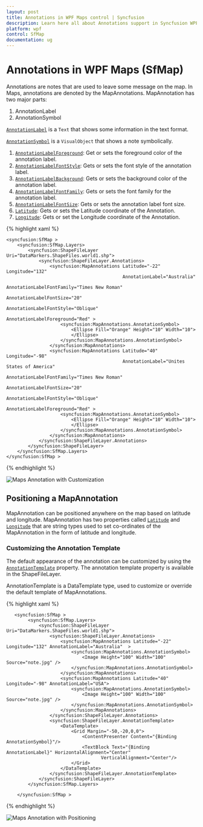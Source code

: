 ```yaml
---
layout: post
title: Annotations in WPF Maps control | Syncfusion
description: Learn here all about Annotations support in Syncfusion WPF Maps (SfMap) control, its elements and more details.
platform: wpf
control: SfMap
documentation: ug
---
```


# Annotations in WPF Maps (SfMap)

Annotations are notes that are used to leave some message on the map. In Maps, annotations are denoted by the MapAnnotations. MapAnnotation has two major parts:

1. AnnotationLabel
2. AnnotationSymbol

[`AnnotationLabel`](https://help.syncfusion.com/cr/wpf/Syncfusion.UI.Xaml.Maps.MapAnnotations.html#Syncfusion_UI_Xaml_Maps_MapAnnotations_AnnotationLabel) is a `Text` that shows some information in the text format. 

[`AnnotationSymbol`](https://help.syncfusion.com/cr/wpf/Syncfusion.UI.Xaml.Maps.MapAnnotations.html#Syncfusion_UI_Xaml_Maps_MapAnnotations_AnnotationSymbol) is a `VisualObject` that shows a note symbolically.

1. [`AnnotationLabelForeground`](https://help.syncfusion.com/cr/wpf/Syncfusion.UI.Xaml.Maps.MapAnnotations.html#Syncfusion_UI_Xaml_Maps_MapAnnotations_AnnotationLabelForeground): Get or sets the foreground color of the annotation label.
2. [`AnnotationLabelFontStyle`](https://help.syncfusion.com/cr/wpf/Syncfusion.UI.Xaml.Maps.MapAnnotations.html#Syncfusion_UI_Xaml_Maps_MapAnnotations_AnnotationLabelFontStyle): Gets or sets the font style of the annotation label.
3. [`AnnotationLabelBackground`](https://help.syncfusion.com/cr/wpf/Syncfusion.UI.Xaml.Maps.MapAnnotations.html#Syncfusion_UI_Xaml_Maps_MapAnnotations_AnnotationLabelBackground): Gets or sets the background color of the annotation label.
4. [`AnnotationLabelFontFamily`](https://help.syncfusion.com/cr/wpf/Syncfusion.UI.Xaml.Maps.MapAnnotations.html#Syncfusion_UI_Xaml_Maps_MapAnnotations_AnnotationLabelFontFamily): Gets or sets the font family for the annotation label.
5. [`AnnotationLabelFontSize`](https://help.syncfusion.com/cr/wpf/Syncfusion.UI.Xaml.Maps.MapAnnotations.html#Syncfusion_UI_Xaml_Maps_MapAnnotations_AnnotationLabelFontSize): Gets or sets the annotation label font size.
6. [`Latitude`](https://help.syncfusion.com/cr/wpf/Syncfusion.UI.Xaml.Maps.MapAnnotations.html#Syncfusion_UI_Xaml_Maps_MapAnnotations_Latitude): Gets or sets the Latitude coordinate of the Annotation.
7. [`Longitude`](https://help.syncfusion.com/cr/wpf/Syncfusion.UI.Xaml.Maps.MapAnnotations.html#Syncfusion_UI_Xaml_Maps_MapAnnotations_Longitude): Gets or set the Longitude coordinate of the Annotation.


{% highlight xaml %}

    <syncfusion:SfMap >
        <syncfusion:SfMap.Layers>
            <syncfusion:ShapeFileLayer Uri="DataMarkers.ShapeFiles.world1.shp">
                <syncfusion:ShapeFileLayer.Annotations>
                    <syncfusion:MapAnnotations Latitude="-22" Longitude="132" 
                                               AnnotationLabel="Australia" 
                                               AnnotationLabelFontFamily="Times New Roman" 
                                               AnnotationLabelFontSize="20" 
                                               AnnotationLabelFontStyle="Oblique" 
                                               AnnotationLabelForeground="Red" >
                        <syncfusion:MapAnnotations.AnnotationSymbol>
                            <Ellipse Fill="Orange" Height="10" Width="10">
                            </Ellipse>
                        </syncfusion:MapAnnotations.AnnotationSymbol>
                    </syncfusion:MapAnnotations>
                    <syncfusion:MapAnnotations Latitude="40" Longitude="-98" 
                                               AnnotationLabel="Unites States of America" 
                                               AnnotationLabelFontFamily="Times New Roman" 
                                               AnnotationLabelFontSize="20" 
                                               AnnotationLabelFontStyle="Oblique" 
                                               AnnotationLabelForeground="Red" >
                        <syncfusion:MapAnnotations.AnnotationSymbol>
                            <Ellipse Fill="Orange" Height="10" Width="10">
                            </Ellipse>
                        </syncfusion:MapAnnotations.AnnotationSymbol>
                    </syncfusion:MapAnnotations>
                </syncfusion:ShapeFileLayer.Annotations>
            </syncfusion:ShapeFileLayer>
        </syncfusion:SfMap.Layers>
    </syncfusion:SfMap >

{% endhighlight %}

![Maps Annotation with Customization](Annotations_images/Annotations_img1.png)



## Positioning a MapAnnotation

MapAnnotation can be positioned anywhere on the map based on latitude and longitude. MapAnnotation has two properties called [`Latitude`](https://help.syncfusion.com/cr/wpf/Syncfusion.UI.Xaml.Maps.MapAnnotations.html#Syncfusion_UI_Xaml_Maps_MapAnnotations_Latitude) and [`Longitude`](https://help.syncfusion.com/cr/wpf/Syncfusion.UI.Xaml.Maps.MapAnnotations.html#Syncfusion_UI_Xaml_Maps_MapAnnotations_Longitude) that are string types used to set co-ordinates of the MapAnnotation in the form of latitude and longitude. 

### Customizing the Annotation Template

The default appearance of the annotation can be customized by using the [`AnnotationTemplate`](https://help.syncfusion.com/cr/wpf/Syncfusion.UI.Xaml.Maps.MapAnnotations.html#Syncfusion_UI_Xaml_Maps_MapAnnotations_AnnotationTemplate) property. The annotation template property is available in the ShapeFileLayer.

AnnotationTemplate is a DataTemplate type, used to customize or override the default template of MapAnnotations.

{% highlight xaml %}

       <syncfusion:SfMap >
            <syncfusion:SfMap.Layers>
                <syncfusion:ShapeFileLayer   Uri="DataMarkers.ShapeFiles.world1.shp">
                    <syncfusion:ShapeFileLayer.Annotations>
                        <syncfusion:MapAnnotations Latitude="-22" Longitude="132" AnnotationLabel="Australia"  >
                            <syncfusion:MapAnnotations.AnnotationSymbol>
                                <Image Height="100" Width="100" Source="note.jpg" />
                            </syncfusion:MapAnnotations.AnnotationSymbol>
                        </syncfusion:MapAnnotations>
                        <syncfusion:MapAnnotations Latitude="40" Longitude="-98" AnnotationLabel="USA">
                            <syncfusion:MapAnnotations.AnnotationSymbol>
                                <Image Height="100" Width="100" Source="note.jpg" />
                            </syncfusion:MapAnnotations.AnnotationSymbol>
                        </syncfusion:MapAnnotations>
                    </syncfusion:ShapeFileLayer.Annotations>
                    <syncfusion:ShapeFileLayer.AnnotationTemplate>
                        <DataTemplate>
                            <Grid Margin="-50,-20,0,0">
                                <ContentPresenter Content="{Binding AnnotationSymbol}"/>
                                <TextBlock Text="{Binding AnnotationLabel}" HorizontalAlignment="Center" 
                                       VerticalAlignment="Center"/>
                            </Grid>
                        </DataTemplate>
                    </syncfusion:ShapeFileLayer.AnnotationTemplate>
                </syncfusion:ShapeFileLayer>
            </syncfusion:SfMap.Layers>

        </syncfusion:SfMap >

{% endhighlight %}


![Maps Annotation with Positioning](Annotations_images/Annotations_img2.png)



